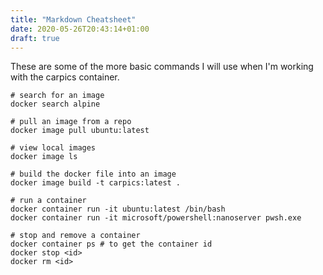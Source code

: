 ```yaml
---
title: "Markdown Cheatsheet"
date: 2020-05-26T20:43:14+01:00
draft: true
---
```


These are some of the more basic commands I will use when I'm working with the carpics container.

```
# search for an image
docker search alpine

# pull an image from a repo
docker image pull ubuntu:latest

# view local images
docker image ls

# build the docker file into an image
docker image build -t carpics:latest .

# run a container
docker container run -it ubuntu:latest /bin/bash
docker container run -it microsoft/powershell:nanoserver pwsh.exe

# stop and remove a container
docker container ps # to get the container id
docker stop <id>
docker rm <id>
```